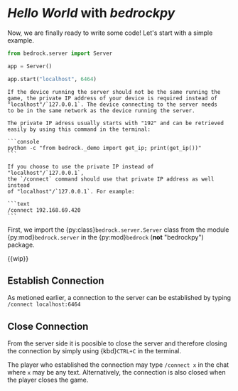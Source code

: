 # *Hello World* with *bedrockpy*

Now, we are finally ready to write some code! Let's start with a simple
example.

```python
from bedrock.server import Server

app = Server()

app.start("localhost", 6464)
```

````{tip}
If the device running the server should not be the same running the
game, the private IP address of your device is required instead of
"localhost"/`127.0.0.1`. The device connecting to the server needs
to be in the same network as the device running the server.

The private IP adress usually starts with "192" and can be retrieved
easily by using this command in the terminal:

```console
python -c "from bedrock._demo import get_ip; print(get_ip())"
```

If you choose to use the private IP instead of "localhost"/`127.0.0.1`,
the `/connect` command should use that private IP address as well instead
of "localhost"/`127.0.0.1`. For example:

```text
/connect 192.168.69.420
```

````

First, we import the {py:class}`bedrock.server.Server` class from the
module {py:mod}`bedrock.server` in the {py:mod}`bedrock`
(**not** "bedrockpy") package.

{{wip}}

## Establish Connection

As metioned earlier, a connection to the server can be established by
typing `/connect localhost:6464`

## Close Connection

From the server side it is poosible to close the server and therefore
closing the connection by simply using {kbd}`CTRL+C` in the terminal.

The player who established the connection may type `/connect x` in the
chat where `x` may be any text. Alternatively, the connection is also
closed when the player closes the game.
